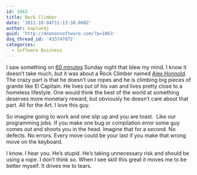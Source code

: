```yaml
---
id: 1063
title: Rock Climber
date: '2011-10-04T11:13:38.000Z'
author: kaplandj
guid: 'http://deanonsoftware.com/?p=1063'
dsq_thread_id: '433747072'
categories:
  - Software Business
---
```

I saw something on [60 minutes](http://www.cbsnews.com/video/watch/?id=7383158n&tag=contentBody;storyMediaBox) Sunday night that blew my mind. I know it doesn’t take much, but it was about a Rock Climber named [Alex Honnold](http://en.wikipedia.org/wiki/Alex_Honnold). The crazy part is that he doesn’t use ropes and he is climbing big pieces of granite like El Capitain. He lives out of his van and lives pretty close to a homeless lifestyle. One would think the best of the world at something deserves more monetary reward, but obviously he doesn’t care about that part. All for the Art. I love this guy.

So imagine going to work and one slip up and you are toast.  Like our programming jobs. If you make one bug or compilation error some guy comes out and shoots you in the head. Imagine that for a second. No defects. No errors. Every move could be your last if you make that wrong move on the keyboard.

I know. I hear you. He’s stupid. He’s taking unnecessary risk and should be using a rope. I don’t think so. When I see skill this great it moves me to be better myself. It drives me to tears.
